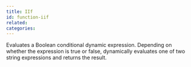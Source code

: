 ```yaml
---
title: IIf
id: function-iif
related:
categories:
---
```


Evaluates a Boolean conditional dynamic expression. Depending
on whether the expression is true or false, dynamically
evaluates one of two string expressions and returns the result.

